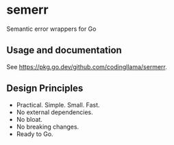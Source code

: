 # semerr

Semantic error wrappers for Go

## Usage and documentation

See https://pkg.go.dev/github.com/codingllama/sermerr.

## Design Principles

* Practical. Simple. Small. Fast.
* No external dependencies.
* No bloat.
* No breaking changes.
* Ready to Go.
